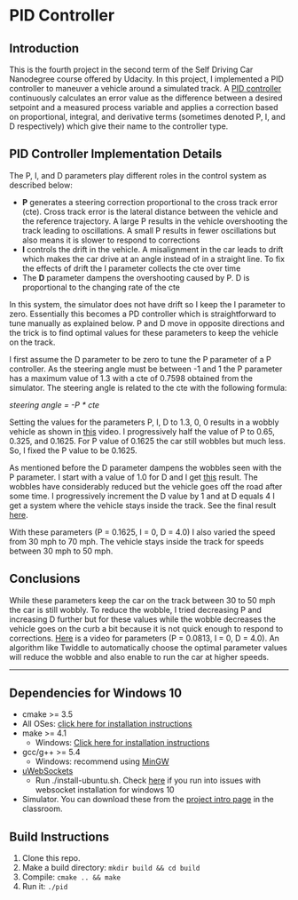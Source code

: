 # PID Controller 

## Introduction

This is the fourth project in the second term of the Self Driving Car Nanodegree course offered by Udacity. In this project, I implemented a PID controller to maneuver a vehicle around a simulated track. A [PID controller](https://en.wikipedia.org/wiki/PID_controller) continuously calculates an error value as the difference between a desired setpoint and a measured process variable and applies a correction based on proportional, integral, and derivative terms (sometimes denoted P, I, and D respectively) which give their name to the controller type. 

## PID Controller Implementation Details
The P, I, and D parameters play different roles in the control system as described below:
* **P** generates a steering correction proportional to the cross track error (cte). Cross track error is the lateral distance between the vehicle and the reference trajectory. A large P results in the vehicle overshooting the track leading to oscillations. A small P results in fewer oscillations but also means it is slower to respond to corrections
* **I** controls the drift in the vehicle. A misalignment in the car leads to drift which makes the car drive at an angle instead of in a straight line. To fix the effects of drift the I parameter collects the cte over time
* The **D** parameter dampens the overshooting caused by P. D is proportional to the changing rate of the cte

In this system, the simulator does not have drift so I keep the I parameter to zero. Essentially this becomes a PD controller which is straightforward to tune manually as explained below. P and D move in opposite directions and the trick is to find optimal values for these parameters to keep the vehicle on the track.

I first assume the D parameter to be zero to tune the P parameter of a P controller. As the steering angle must be between -1 and 1 the P parameter has a maximum value of 1.3 with a cte of 0.7598 obtained from the simulator. The steering angle is related to the cte with the following formula:

*steering angle = -P * cte*

Setting the values for the parameters P, I, D to 1.3, 0, 0 results in a wobbly vehicle as shown in [this](https://youtu.be/E94Acxrwkz0) video. I progressively half the value of P to 0.65, 0.325, and 0.1625. For P value of 0.1625 the car still wobbles but much less. So, I fixed the P value to be 0.1625.

As mentioned before the D parameter dampens the wobbles seen with the P parameter. I start with a value of 1.0 for D and I get [this](https://youtu.be/rhh67k21dIk) result. The wobbles have considerably reduced but the vehicle goes off the road after some time. I progressively increment the D value by 1 and at D equals 4 I get a system where the vehicle stays inside the track. See the final result [here](https://youtu.be/gy5sFYA7r6U).

With these parameters (P = 0.1625, I = 0, D = 4.0) I also varied the speed from 30 mph to 70 mph. The vehicle stays inside the track for speeds between 30 mph to 50 mph. 

## Conclusions
While these parameters keep the car on the track between 30 to 50 mph the car is still wobbly. To reduce the wobble, I tried decreasing P and increasing D further but for these values while the wobble decreases the vehicle goes on the curb a bit because it is not quick enough to respond to corrections. [Here](https://youtu.be/LHHxrWOUdaA) is a video for parameters (P = 0.0813, I = 0, D = 4.0). An algorithm like Twiddle to automatically choose the optimal parameter values will reduce the wobble and also enable to run the car at higher speeds.

---

## Dependencies for Windows 10

* cmake >= 3.5
 * All OSes: [click here for installation instructions](https://cmake.org/install/)
* make >= 4.1
  * Windows: [Click here for installation instructions](http://gnuwin32.sourceforge.net/packages/make.htm)
* gcc/g++ >= 5.4
  * Windows: recommend using [MinGW](http://www.mingw.org/)
* [uWebSockets](https://github.com/uWebSockets/uWebSockets)
  * Run ./install-ubuntu.sh. Check [here](https://github.com/kharikri/CarND-Kidnapped-Vehicle-Project/blob/master/WebSocketInstallation.md) if you run into issues with websocket installation for windows 10
* Simulator. You can download these from the [project intro page](https://github.com/udacity/self-driving-car-sim/releases) in the classroom.

## Build Instructions

1. Clone this repo.
2. Make a build directory: `mkdir build && cd build`
3. Compile: `cmake .. && make`
4. Run it: `./pid`


